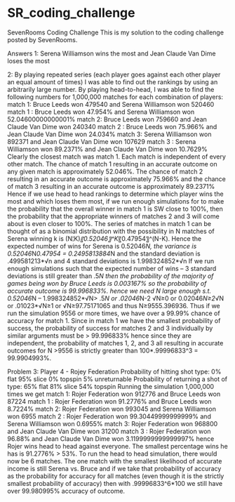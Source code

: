 # SR_coding_challenge
SevenRooms Coding Challenge
This is my solution to the coding challenge posted by SevenRooms.

Answers
1: Serena Williamson wins the most and Jean Claude Van Dime loses the most

2: By playing repeated series (each player goes against each other player an equal amount of times) I was able to find out the rankings by using an arbitrarily large number. By playing head-to-head, I was able to find the following numbers for 1,000,000 matches for each combination of players: 
match 1: Bruce Leeds won 479540 and Serena Williamson won 520460
match 1  : Bruce Leeds won 47.954% and Serena Williamson won 52.04600000000001%
match 2: Bruce Leeds won 759660 and Jean Claude Van Dime won 240340
match 2  : Bruce Leeds won 75.966% and Jean Claude Van Dime won 24.034%
match 3: Serena Williamson won 892371 and Jean Claude Van Dime won 107629
match 3  : Serena Williamson won 89.2371% and Jean Claude Van Dime won 10.7629% Clearly the closest match was match 1. Each match is independent of every other match. The chance of match 1 resulting in an accurate outcome on any given match is approximately 52.046%. The chance of match 2 resulting in an accurate outcome is approximately 75.966% and the chance of match 3 resulting in an accurate outcome is approximately 89.2371% Hence if we use head to head rankings to determine which player wins the most and which loses them most, if we run enough simulations for to make the probability that the overall winner in match 1 is SW close to 100%, then the probability that the appropriate winners of matches 2 and 3 will come about is even closer to 100%. 
The series of matches in match 1 can be thought of as a binomial distribution with the possibility in N matches of Serena winning k is (N¦K)*〖0.52046〗^K*〖0.47954〗^(N-K). Hence the expected number of wins for Serena is 0.52046*N, the variance is 0.52046*N*0.47954 = 0.2495813884*N and the standard deviation is .499581213*√n and 4 standard deviations is 1.998324852*√n If we run enough simulations such that the expected number of wins – 3 standard deviations is still greater than .5*N then the probability of the majority of games being won by Bruce Leeds is 0.003167% so the probability of accurate outcome is 99.996833%. hence we need N large enough s.t. 0.52046*N – 1.998324852*√N> .5*N or .02046*N-2 √N≥0 or 0.02046*N≥2*√N or .01023*√N≥1 or √N≥97.75171065 and thus N≥9555.396936. Thus if we run the simulation 9556 or more times, we have over a 99.99% chance of accuracy for match 1. Since in match 1 we have the smallest probability of success, the probability of success for matches 2 and 3 individually by similar arguments must be > 99.996833% hence since they are independent, the probability of matches 1, 2, and 3 all resulting in accurate outcomes for N >9556 is strictly greater than 100*.99996833^3 = 99.9904993%.

Problem 3: 
Player 4 - Rojey Federation
	Probability of hitting shot type:
	0% flat
	95% slice
	0% topspin
	5% unreturnable
	Probability of returning a shot of type:
	65% flat
	81% slice
	54% topspin
Running the simulation 1,000,000 times we get
match 1: Rojer Federation won 912776 and Bruce Leeds won 87224
match 1  : Rojer Federation won 91.2776% and Bruce Leeds won 8.7224%
match 2: Rojer Federation won 993045 and Serena Williamson won 6955
match 2  : Rojer Federation won 99.30449999999999% and Serena Williamson won 0.6955%
match 3: Rojer Federation won 968800 and Jean Claude Van Dime won 31200
match 3  : Rojer Federation won 96.88% and Jean Claude Van Dime won 3.1199999999999997% hence Rojer wins head to head against everyone. The smallest percentage wins he has is 91.2776% > 53%. To run the head to head simulation, there would now be 6 matches. The one match with the smallest likelihood of accurate income is still Serena vs. Bruce and if we take that probability of accuracy as the probability for accuracy for all matches (even though it is the strictly smallest probability of accuracy) then with .99996833^6*100 we still have over 99.980995% accuracy of outcome.
